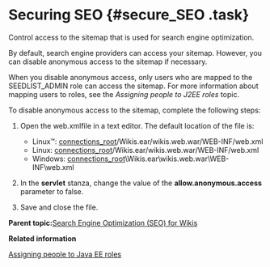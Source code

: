 # Securing SEO {#secure_SEO .task}

Control access to the sitemap that is used for search engine optimization.

By default, search engine providers can access your sitemap. However, you can disable anonymous access to the sitemap if necessary.

When you disable anonymous access, only users who are mapped to the SEEDLIST\_ADMIN role can access the sitemap. For more information about mapping users to roles, see the *Assigning people to J2EE roles* topic.

To disable anonymous access to the sitemap, complete the following steps:

1.  Open the web.xmlfile in a text editor. The default location of the file is:

    -   Linux™: [connections\_root](../plan/i_ovr_r_directory_conventions.md)/Wikis.ear/wikis.web.war/WEB-INF/web.xml
    -   Linux: [connections\_root](../plan/i_ovr_r_directory_conventions.md)/Wikis.ear/wikis.web.war/WEB-INF/web.xml
    -   Windows: [connections\_root](../plan/i_ovr_r_directory_conventions.md)\\Wikis.ear\\wikis.web.war\\WEB-INF\\web.xml
2.  In the **servlet** stanza, change the value of the **allow.anonymous.access** parameter to false.

3.  Save and close the file.


**Parent topic:**[Search Engine Optimization \(SEO\) for Wikis](../admin/c_admin_wikis_SEO.md)

**Related information**  


[Assigning people to Java EE roles](../admin/t_admin_common_user_roles_assign.md)

